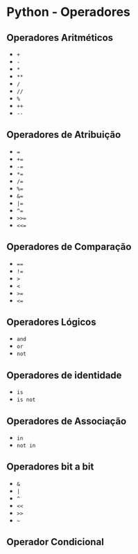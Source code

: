 # Python - Operadores

## Operadores Aritméticos 

- ```+``` 
- ```-``` 
- ```*``` 
- ```**``` 
- ```/``` 
- ```//``` 
- ```%``` 
- ```++``` 
- ```--```

## Operadores de Atribuição 

- ```=``` 
- ```+=``` 
- ```-=``` 
- ```*=``` 
- ```/=``` 
- ```%=``` 
- ```&=``` 
- ```|=``` 
- ```^=``` 
- ```>>=``` 
- ```<<=```

## Operadores de Comparação

- ```==``` 
- ```!=``` 
- ```>``` 
- ```<``` 
- ```>=``` 
- ```<=```

## Operadores Lógicos 

- ```and```
- ```or```
- ```not```

## Operadores de identidade

- ```is```
- ```is not```

## Operadores de Associação

- ```in```
- ```not in```

## Operadores bit a bit

- ```&``` 
- ```|``` 
- ```^``` 
- ```<<``` 
- ```>>``` 
- ```~```

## Operador Condicional



